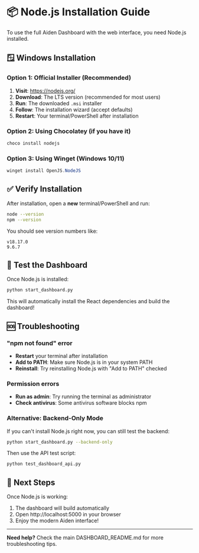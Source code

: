 # 📦 Node.js Installation Guide

To use the full Aiden Dashboard with the web interface, you need Node.js installed.

## 🪟 Windows Installation

### Option 1: Official Installer (Recommended)
1. **Visit**: https://nodejs.org/
2. **Download**: The LTS version (recommended for most users)
3. **Run**: The downloaded `.msi` installer
4. **Follow**: The installation wizard (accept defaults)
5. **Restart**: Your terminal/PowerShell after installation

### Option 2: Using Chocolatey (if you have it)
```powershell
choco install nodejs
```

### Option 3: Using Winget (Windows 10/11)
```powershell
winget install OpenJS.NodeJS
```

## ✅ Verify Installation

After installation, open a **new** terminal/PowerShell and run:
```bash
node --version
npm --version
```

You should see version numbers like:
```
v18.17.0
9.6.7
```

## 🚀 Test the Dashboard

Once Node.js is installed:
```bash
python start_dashboard.py
```

This will automatically install the React dependencies and build the dashboard!

## 🆘 Troubleshooting

### "npm not found" error
- **Restart** your terminal after installation
- **Add to PATH**: Make sure Node.js is in your system PATH
- **Reinstall**: Try reinstalling Node.js with "Add to PATH" checked

### Permission errors
- **Run as admin**: Try running the terminal as administrator
- **Check antivirus**: Some antivirus software blocks npm

### Alternative: Backend-Only Mode
If you can't install Node.js right now, you can still test the backend:
```bash
python start_dashboard.py --backend-only
```

Then use the API test script:
```bash
python test_dashboard_api.py
```

## 🎯 Next Steps

Once Node.js is working:
1. The dashboard will build automatically
2. Open http://localhost:5000 in your browser
3. Enjoy the modern Aiden interface!

---

**Need help?** Check the main DASHBOARD_README.md for more troubleshooting tips. 